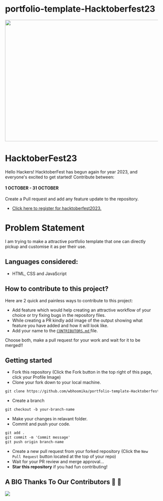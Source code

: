 # portfolio-template-Hacktoberfest23

<p align="center">
    <a href="https://hacktoberfest.com/" target="_blank">
    	<img src="https://miro.medium.com/v2/resize:fit:1400/0*McOGR_vW3LivYNor.png" width="800px" height="400px">
    </a>
</p>

# HacktoberFest23

Hello Hackers! HacktoberFest has begun again for year 2023, and everyone's excited to get started!
Contribute between: <h4>1 OCTOBER - 31 OCTOBER</h4>

Create a Pull request and add any feature update to the repository.

* [Click here to register for hacktoberfest2023.](https://hacktoberfest.com/)


# Problem Statement
I am trying to make a attractive portfolio template that one can directly pickup and customise it as per their use.

## Languages considered: 
* HTML, CSS and JavaScript

## How to contribute to this project?

Here are 2 quick and painless ways to contribute to this project:

* Add feature which would help creating an attractive workflow of your choice or try fixing bugs in the repository files.
* While creating a PR kindly add image of the output showing what feature you have added and how it will look like.
* Add your name to the  <a href="https://github.com/wbhoomika/portfolio-template-Hacktoberfest23/blob/main/CONTRIBUTING.md"> `CONTRIBUTORS.md` </a> file.

Choose both, make a pull request for your work and wait for it to be merged!! 

## Getting started
* Fork this repository (Click the Fork button in the top right of this page, click your Profile Image)
* Clone your fork down to your local machine.

```markdown
git clone https://github.com/wbhoomika/portfolio-template-Hacktoberfest23
```

* Create a branch

```markdown
git checkout -b your-branch-name
```

* Make your changes in relavant folder.
* Commit and push your code.

```markdown
git add .
git commit -m 'Commit message'
git push origin branch-name
```

* Create a new pull request from your forked repository (Click the `New Pull Request` button located at the top of your repo)
* Wait for your PR review and merge approval...
* __Star this repository__ if you had fun contributing!


## A BIG Thanks To Our Contributors :handshake: :handshake:
<a href="https://github.com/wbhoomika/portfolio-template-Hacktoberfest23/graphs/contributors">
  <img src="https://contrib.rocks/image?repo=wbhoomika/portfolio-template-Hacktoberfest23" />
</a>
